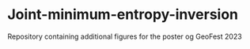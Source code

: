 # Joint-minimum-entropy-inversion
Repository containing additional figures for the poster og GeoFest 2023
